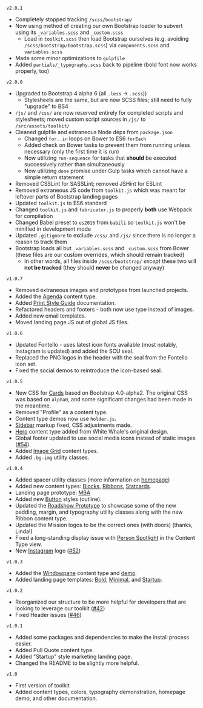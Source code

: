 ```v2.0.1```
- Completely stopped tracking `/scss/bootstrap/`
- Now using method of creating our own Bootstrap loader to subvert using its `_variables.scss` and `_custom.scss`
  - Load in `toolkit.scss` then load Bootstrap ourselves (e.g. avoiding `/scss/bootstrap/bootstrap.scss`) via `components.scss` and `variables.scss`
- Made some minor optimizations to `gulpfile`
- Added `partials/_typography.scss` back to pipeline (bold font now works properly, too)

```v2.0.0```
- Upgraded to Bootstrap 4 alpha 6 (all `.less` -> `.scss`))
  - Stylesheets are the same, but are now SCSS files; still need to fully "upgrade" to BS4
- `/js/` and `/css/` are now reserved entirely for completed scripts and stylesheets; moved custom script sources in `/js/` to `/src/assets/toolkit/`
- Cleaned gulpfile and extraneous Node deps from `package.json`
  - Changed `for..in` loops on Bower to ES6 `forEach`
  - Added check on Bower tasks to prevent them from running unless necessary (only the first time it is run)
  - Now utilizing `run-sequence` for tasks that **should** be executed successively rather than simultaneously
  - Now utilizing `done` promise under Gulp tasks which cannot have a simple return statement
- Removed CSSLint for SASSLint; removed JSHint for ESLint
- Removed extraneous JS code from `toolkit.js` which was meant for leftover parts of Bootstrap landing pages
- Updated `toolkit.js` to ES6 standard
- Changed `toolkit.js` and `fabricator.js` to properly **both** use Webpack for compilation
- Changed Babel preset to `es2016` from `babili` so `toolkit.js` won't be minified in development mode
- Updated `.gitignore` to exclude `/css/` and `/js/` since there is no longer a reason to track them
- Bootstrap loads all but `_variables.scss` and `_custom.scss` from Bower (these files are our custom overrides, which should remain tracked)
  - In other words, all files inside `/scss/bootstrap/` *except* these two will **not be tracked** (they should **never** be changed anyway)


```v1.0.7```
- Removed extraneous images and prototypes from launched projects.
- Added the [Agenda](/content-types.html#agenda) content type.
- Added [Print Style Guide](/docs.html#print-style-guide) documentation.
- Refactored headers and footers - both now use type instead of images.
- Added new email templates.
- Moved landing page JS out of global JS files.

```v1.0.6```
- Updated Fontello - uses latest icon fonts available (most notably, Instagram is updated) and added the SCU seal.
- Replaced the PNG logos in the header with the seal from the Fontello icon set.
- Fixed the social demos to reintroduce the icon-based seal.


```v1.0.5```
- New CSS for [Cards](/content-types.html#card) based on Bootstrap 4.0-alpha2. The original CSS was based on `alpha0`, and some significant changes had been made in the meantime.
- Removed "Profile" as a content type.
- Content type demos now use `holder.js`.
- [Sidebar](/content-types.html#sidebar) markup fixed, CSS adjustments made.
- [Hero](/content-types.html#hero) content type added from White Whale's original design.
- Global footer updated to use social media icons instead of static images ([#54](https://github.com/santaclarauniversity/scu-web-assets/issues/54)).
- Added [Image Grid](/content-types.html#image-grid) content types.
- Added `.bg-img` utility classes.

```v1.0.4```
- Added spacer utility classes (more information on [homepage](/))
- Added new content types: [Blocks](/content-types.html#blocks), [Ribbons](/content-types.html#ribbons), [Statcards](/content-types.html#statcards).
- Landing page prototype: [MBA](/landing-pages/mba.html)
- Added new [Button](/content-types.html#button) styles (outline).
- Updated the [Roadshow Prototype](/demos/roadshow-comp.html) to showcase some of the new padding, margin, and typography utility classes along with the new Ribbon content type.
- Updated the Mission logos to be the correct ones (with doors) (thanks, Linda!)
- Fixed a long-standing display issue with [Person Spotlight](/content-types.html#person-spotlight) in the Content Type view.
- New [Instagram](/content-types.html#social-icons) logo ([#52](https://github.com/santaclarauniversity/scu-web-assets/issues/52))

```v1.0.3```
- Added the [Windowpane](/content-types.html#windowpane) content type and [demo](/demos/roadshow-comp.html).
- Added landing page templates: [Bold](/landing-pages/bold.html), [Minimal](/landing-pages/minimal.html), and [Startup](/landing-pages/startup.html).

```v1.0.2```
- Reorganized our structure to be more helpful for developers that are looking to leverage our toolkit ([#42](https://github.com/santaclarauniversity/scu-web-assets/issues/42))
- Fixed Header issues ([#46](https://github.com/santaclarauniversity/scu-web-assets/issues/46))

```v1.0.1```
- Added some packages and dependencies to make the install process easier.
- Added Pull Quote content type.
- Added "Startup" style marketing landing page.
- Changed the README to be slightly more helpful.

```v1.0```
- First version of toolkit
- Added content types, colors, typography demonstration, homepage demo, and other documentation.
